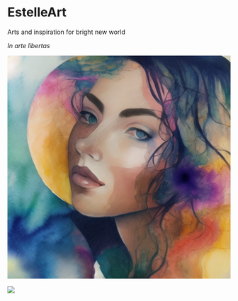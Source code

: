 # EstelleArt
Arts and inspiration for bright new world


_In arte libertas_

![](00004.png)

![](0004.png?raw=true)

